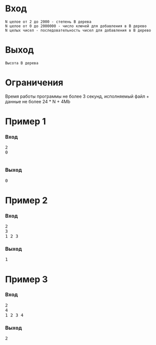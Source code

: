 # Вход
	N целое от 2 до 2000 - степень B дерева
	N целое от 0 до 2000000 - число ключей для добавления в B дерево
	N целых чисел - последовательность чисел для добавления в B дерево

# Выход
	Высота B дерева

# Ограничения 
Время работы программы не более 3 секунд, исполняемый файл + данные не более 24 * N + 4Mb


# Пример 1
### Вход
<pre>
2
0

</pre>

### Выход
<pre>
0
</pre>

# Пример 2
### Вход
<pre>
2
3
1 2 3
</pre>
### Выход
<pre>
1
</pre>

# Пример 3
### Вход
<pre>
2
4
1 2 3 4
</pre>
### Выход
<pre>
2
</pre>
